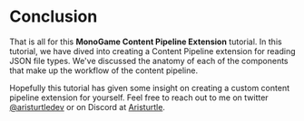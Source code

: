 # Conclusion
That is all for this **MonoGame Content Pipeline Extension** tutorial.  In this tutorial, we have dived into creating a Content Pipeline extension for reading JSON file types.  We've discussed the anatomy of each of the components that make up the workflow of the content pipeline.

Hopefully this tutorial has given some insight on creating a custom content pipeline extension for yourself.  Feel free to reach out to me on twitter [@aristurtledev](https://twitter.com/aristurtledev) or on Discord at [Aristurtle](https://discordapp.com/users/57912695378149376).